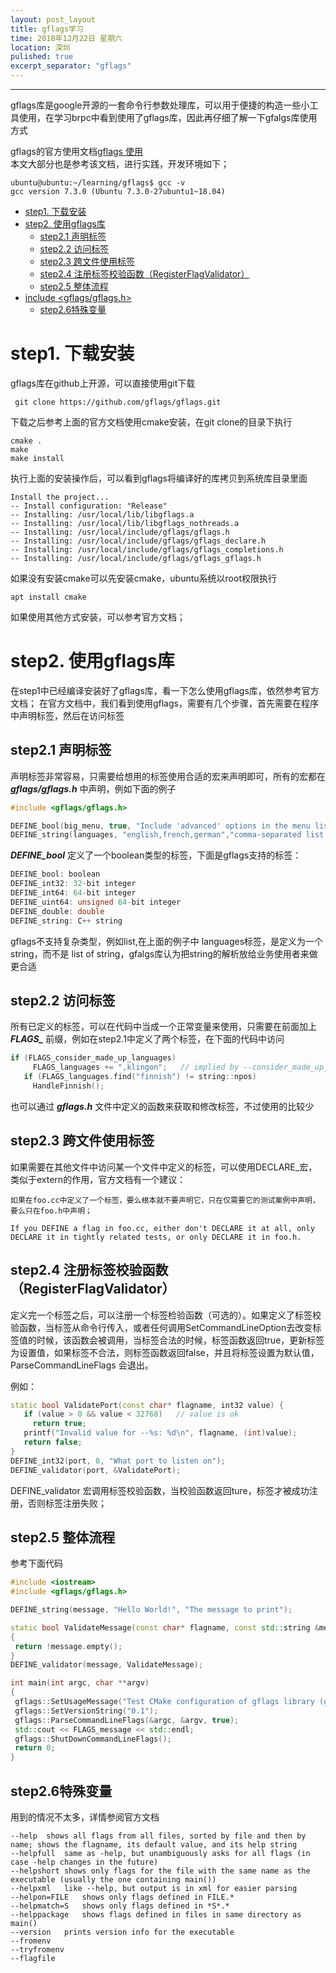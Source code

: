 ```yaml
---
layout: post_layout
title: gflags学习
time: 2018年12月22日 星期六
location: 深圳
pulished: true
excerpt_separator: "gflags"
---
```


---
gflags库是google开源的一套命令行参数处理库，可以用于便捷的构造一些小工具使用，在学习brpc中看到使用了gflags库，因此再仔细了解一下gfalgs库使用方式

gflags的官方使用文档[gflags 使用](https://gflags.github.io/gflags/)  
本文大部分也是参考该文档，进行实践，开发环境如下；
```shell
ubuntu@ubuntu:~/learning/gflags$ gcc -v
gcc version 7.3.0 (Ubuntu 7.3.0-27ubuntu1~18.04) 
```
<!-- TOC -->

- [step1. 下载安装](#step1-下载安装)
- [step2. 使用gflags库](#step2-使用gflags库)
    - [step2.1 声明标签](#step21-声明标签)
    - [step2.2 访问标签](#step22-访问标签)
    - [step2.3 跨文件使用标签](#step23-跨文件使用标签)
    - [step2.4 注册标签校验函数（RegisterFlagValidator）](#step24-注册标签校验函数registerflagvalidator)
    - [step2.5 整体流程](#step25-整体流程)
- [include <gflags/gflags.h>](#include-gflagsgflagsh)
    - [step2.6特殊变量](#step26特殊变量)

<!-- /TOC -->

# step1. 下载安装

gflags库在github上开源，可以直接使用git下载

```shell
 git clone https://github.com/gflags/gflags.git
```

下载之后参考上面的官方文档使用cmake安装，在git clone的目录下执行
```shell
cmake .
make 
make install
```
执行上面的安装操作后，可以看到gflags将编译好的库拷贝到系统库目录里面
```shell
Install the project...
-- Install configuration: "Release"
-- Installing: /usr/local/lib/libgflags.a
-- Installing: /usr/local/lib/libgflags_nothreads.a
-- Installing: /usr/local/include/gflags/gflags.h
-- Installing: /usr/local/include/gflags/gflags_declare.h
-- Installing: /usr/local/include/gflags/gflags_completions.h
-- Installing: /usr/local/include/gflags/gflags_gflags.h
```


如果没有安装cmake可以先安装cmake，ubuntu系统以root权限执行
```shell
apt install cmake
```

如果使用其他方式安装，可以参考官方文档；


# step2. 使用gflags库
在step1中已经编译安装好了gflags库，看一下怎么使用gflags库，依然参考官方文档；
在官方文档中，我们看到使用gflags，需要有几个步骤，首先需要在程序中声明标签，然后在访问标签

## step2.1 声明标签
声明标签非常容易，只需要给想用的标签使用合适的宏来声明即可，所有的宏都在 ***gflags/gflags.h*** 中声明，例如下面的例子


```c++
#include <gflags/gflags.h>

DEFINE_bool(big_menu, true, "Include 'advanced' options in the menu listing");
DEFINE_string(languages, "english,french,german","comma-separated list of languages to offer in the 'lang' menu");
```

***DEFINE_bool*** 定义了一个boolean类型的标签，下面是gflags支持的标签：
```c++
DEFINE_bool: boolean
DEFINE_int32: 32-bit integer
DEFINE_int64: 64-bit integer
DEFINE_uint64: unsigned 64-bit integer
DEFINE_double: double
DEFINE_string: C++ string
```

gflags不支持复杂类型，例如list,在上面的例子中 languages标签，是定义为一个string，而不是 list of string，gfalgs库认为把string的解析放给业务使用者来做更合适


## step2.2 访问标签
所有已定义的标签，可以在代码中当成一个正常变量来使用，只需要在前面加上 ***FLAGS_*** 前缀，例如在step2.1中定义了两个标签，在下面的代码中访问

```c++
if (FLAGS_consider_made_up_languages)
     FLAGS_languages += ",klingon";   // implied by --consider_made_up_languages
   if (FLAGS_languages.find("finnish") != string::npos)
     HandleFinnish();
```

也可以通过 ***gflags.h*** 文件中定义的函数来获取和修改标签，不过使用的比较少

## step2.3 跨文件使用标签
如果需要在其他文件中访问某一个文件中定义的标签，可以使用DECLARE_宏，类似于extern的作用，官方文档有一个建议：

    如果在foo.cc中定义了一个标签，要么根本就不要声明它，只在仅需要它的测试案例中声明，要么只在foo.h中声明；
    
    If you DEFINE a flag in foo.cc, either don't DECLARE it at all, only DECLARE it in tightly related tests, or only DECLARE it in foo.h.

## step2.4 注册标签校验函数（RegisterFlagValidator）
定义完一个标签之后，可以注册一个标签检验函数（可选的）。如果定义了标签校验函数，当标签从命令行传入，或者任何调用SetCommandLineOption去改变标签值的时候，该函数会被调用，当标签合法的时候，标签函数返回true，更新标签为设置值，如果标签不合法，则标签函数返回false，并且将标签设置为默认值，ParseCommandLineFlags 会退出。

例如：
```c++
static bool ValidatePort(const char* flagname, int32 value) {
   if (value > 0 && value < 32768)   // value is ok
     return true;
   printf("Invalid value for --%s: %d\n", flagname, (int)value);
   return false;
}
DEFINE_int32(port, 0, "What port to listen on");
DEFINE_validator(port, &ValidatePort);
```

DEFINE_validator 宏调用标签校验函数，当校验函数返回ture，标签才被成功注册，否则标签注册失败；

## step2.5 整体流程
 参考下面代码
 ```c++
 #include <iostream>
#include <gflags/gflags.h>

DEFINE_string(message, "Hello World!", "The message to print");

static bool ValidateMessage(const char* flagname, const std::string &message)
{
  return !message.empty();
}
DEFINE_validator(message, ValidateMessage);

int main(int argc, char **argv)
{
  gflags::SetUsageMessage("Test CMake configuration of gflags library (gflags-config.cmake)");
  gflags::SetVersionString("0.1");
  gflags::ParseCommandLineFlags(&argc, &argv, true);
  std::cout << FLAGS_message << std::endl;
  gflags::ShutDownCommandLineFlags();
  return 0;
}

 ```

## step2.6特殊变量

用到的情况不太多，详情参阅官方文档
```shell
--help	shows all flags from all files, sorted by file and then by name; shows the flagname, its default value, and its help string
--helpfull	same as -help, but unambiguously asks for all flags (in case -help changes in the future)
--helpshort	shows only flags for the file with the same name as the executable (usually the one containing main())
--helpxml	like --help, but output is in xml for easier parsing
--helpon=FILE  	shows only flags defined in FILE.*
--helpmatch=S	shows only flags defined in *S*.*
--helppackage	shows flags defined in files in same directory as main()
--version	prints version info for the executable
--fromenv
--tryfromenv
--flagfile
```
